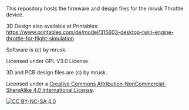 This repository hosts the firmware and design files for the mrusk Throttle device. 

3D Design also available at Printables: https://www.printables.com/de/model/315603-desktop-twin-engine-throttle-for-flight-simulation

Software is (c) by mrusk.

Licensed under GPL V3.0 License.

3D and PCB design files are (c) by mrusk. 

Licensed under a
[Creative Commons Attribution-NonCommercial-ShareAlike 4.0 International License][cc-by-nc-sa].

[![CC BY-NC-SA 4.0][cc-by-nc-sa-image]][cc-by-nc-sa]

[cc-by-nc-sa]: http://creativecommons.org/licenses/by-nc-sa/4.0/
[cc-by-nc-sa-image]: https://licensebuttons.net/l/by-nc-sa/4.0/88x31.png
[cc-by-nc-sa-shield]: https://img.shields.io/badge/License-CC%20BY--NC--SA%204.0-lightgrey.svg
